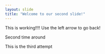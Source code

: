 ```yaml
---
layout: slide
title: "Welcome to our second slide!"
---
```

This is working!!!!
Use the left arrow to go back!

Second time around

This is the third attempt
